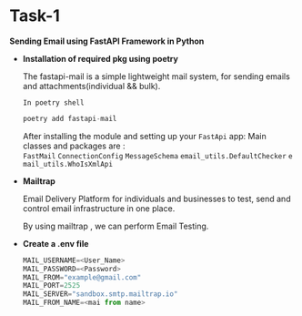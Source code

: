 # Task-1

**Sending Email using FastAPI Framework in Python**

- **Installation of required pkg using poetry**
    
    The fastapi-mail is a simple lightweight mail system, for sending emails and attachments(individual && bulk).
    
    `In poetry shell`
    
    ```python
    poetry add fastapi-mail
    ```
    
    After installing the module and setting up your `FastApi` app:
    Main classes and packages are :
    `FastMail` `ConnectionConfig` `MessageSchema` `email_utils.DefaultChecker` `email_utils.WhoIsXmlApi`
    
- **Mailtrap**
    
    Email Delivery Platform for individuals and businesses to test, send and control email infrastructure in one place.
    
    By using mailtrap , we can perform Email Testing.
    
- **Create a .env file**
    
    ```python
    MAIL_USERNAME=<User_Name>
    MAIL_PASSWORD=<Password>
    MAIL_FROM="example@gmail.com"
    MAIL_PORT=2525
    MAIL_SERVER="sandbox.smtp.mailtrap.io"
    MAIL_FROM_NAME=<mai from name>
    ```